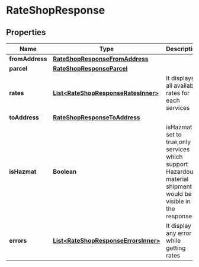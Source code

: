 

# RateShopResponse


## Properties

| Name | Type | Description | Notes |
|------------ | ------------- | ------------- | -------------|
|**fromAddress** | [**RateShopResponseFromAddress**](RateShopResponseFromAddress.md) |  |  [optional] |
|**parcel** | [**RateShopResponseParcel**](RateShopResponseParcel.md) |  |  [optional] |
|**rates** | [**List&lt;RateShopResponseRatesInner&gt;**](RateShopResponseRatesInner.md) | It displays all available rates for each services |  [optional] |
|**toAddress** | [**RateShopResponseToAddress**](RateShopResponseToAddress.md) |  |  [optional] |
|**isHazmat** | **Boolean** | isHazmat if set to true,only services which support Hazardous material shipment would be visible in the response |  [optional] |
|**errors** | [**List&lt;RateShopResponseErrorsInner&gt;**](RateShopResponseErrorsInner.md) | It display any error while getting rates |  [optional] |



